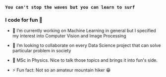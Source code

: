 ### `You can't stop the waves but you can learn to surf`

### I code for fun 💯



- 🔭 I’m currently working on Machine Learning in general but I specified my interest into Computer Vision and Image Processing 

- 👯 I’m looking to collaborate on every Data Science project that can solve particular problem in society

- 💬 MSc in Physics. Nice to talk those topics and brings it into fun's side.

- ⚡ Fun fact: Not so an amateur mountain hiker 😁
